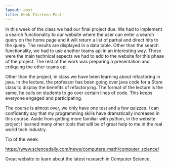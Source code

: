 ```yaml
---
layout: post
title: Week Thirteen Post!
---
```


In this week of the class we had our final project due. We had to implement a search functionality to our website where the user can enter a search query on the home page and it will return a list of partial and direct hits to the query. The results are displayed in a data table. Other than the search functionality, we had to use another teams api in an interesting way. These were the main technical aspects we had to add to the website for this phase of the project. The rest of the work was preparing a presentation and critiquing the other teams api. 

Other than the project, in class we have been learning about refactoring in java. In the lecture, the professor has been going over java code for a Store class to display the benefits of refactorying. The format of the lecture is the same, he calls on students to go over certain lines of code. This keeps everyone engaged and participating.

The course is almost over, we only have one test and a few quizzes. I can confidently say that my programming skills have dramatically increased in this course. Aside from getting more familiar with python, in the website project I learned many other tools that will be of great help to me in the real world tech industry. 

Tip of the week:

<a href="https://www.sciencedaily.com/news/computers_math/computer_science/">https://www.sciencedaily.com/news/computers_math/computer_science/</a>

Great website to learn about the latest research in Computer Science. 
